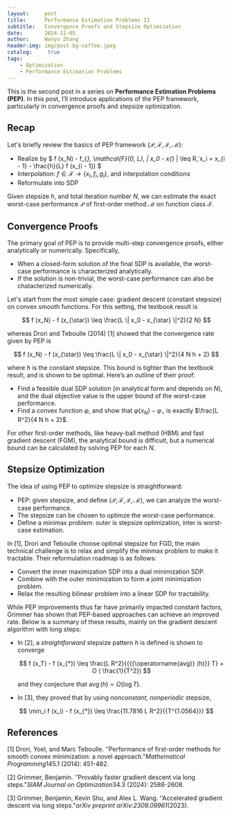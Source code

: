 ```yaml
---
layout:     post
title:      Performance Estimation Problems II
subtitle:   Convergence Proofs and Stepsize Optimization
date:       2024-11-05
author:     Wanyu Zhang
header-img: img/post-bg-coffee.jpeg
catalog: 	 true
tags:
    - Optimization
    - Performance Estimation Problems
---
```


This is the second post in a series on **Performance Estimation Problems (PEP)**. In this post, I’ll introduce applications of the PEP framework, particularly in convergence proofs and stepsize optimization.

## Recap

Let's briefly review the basics of PEP framework $(\mathcal{P}, \mathcal{F}, \mathcal{I}, \mathcal{M})$:

- Realize by $ f (x_N) - f_{*}, \mathcal{F}_{0, L}, \| x_0 - x_{*} 
  \| \leq R,˙x_i = x_{i - 1} - \frac{h}{L} f (x_{i - 1}) $
- Interpolation: $f \in \mathcal{F} \longrightarrow \{ x_i, f_i, g_i \}$, and interpolation conditions
- Reformulate into SDP

Given stepsize $h$, and total iteration number $N$, we can estimate the exact worst-case performance $\mathcal{P}$ of first-order method 
$\mathcal{M}$ on function class $\mathcal{F}$.

## Convergence Proofs

The primary goal of PEP is to provide multi-step convergence proofs, either analytically or numerically. Specifically,

- When a closed-form solution of the final SDP is available, the worst-case performance is characterized analytically.
- If the solution is non-trivial, the worst-case performance can also be chatacterized numerically.

Let's start from the most simple case: gradient descent (constant stepsize) on convex smooth functions. For this setting, the textbook result is


$$
f (x_N) - f (x_{\star}) \leq \frac{L \| x_0 - x_{\star} \|^2}{2 N}
$$



whereas Drori and Teboulle (2014) [1] showed that the convergence rate given by PEP is


$$
f (x_N) - f (x_{\star}) \leq \frac{L \| x_0 - x_{\star} \|^2}{4 N h + 2}
$$


where $h$ is the constant stepsize. This bound is tighter than the textbook result, and is shown to be optimal. Here’s an outline of their proof:

* Find a feasible dual SDP solution (in analytical form and depends on $N$), and the dual objective value is the upper bound of the worst-case performance.
* Find a convex function $\varphi$, and show that $\varphi (x_N) - 
  \varphi_{\star}$ is exactly $\frac{L R^2}{4 N h + 2}$.

For other first-order methods, like heavy-ball method (HBM) and fast gradient descent (FGM), the analytical bound is difficult, but  a numerical bound can be calculated by solving PEP for each $N$.

## Stepsize Optimization

The idea of using PEP to optimize stepsize is straightforward:

*  PEP: given stepsize, and define $(\mathcal{P}, \mathcal{F}, \mathcal{I}, 
   \mathcal{M})$, we can analyze the worst-case performance.
*  The stepsize can be chosen to optimze the worst-case performance.
*  Define a minimax problem: outer is stepsize optimization, inter is worst-case estimation.

In [1], Drori and Teboulle choose optimal stepsize for FGD, the main technical challenge is to relax and simplify the minmax problem to make it tractable. Their reformulation roadmap is as follows:

* Convert the inner maximization SDP into a dual minimization SDP.
* Combine with the outer minimization to form a joint minimization problem.
* Relax the resulting bilinear problem into a linear SDP for tractability.

While PEP improvements thus far have primarily impacted constant factors, Grimmer has shown that PEP-based approaches can achieve an improved rate. Below is a summary of these results, mainly on the gradient descent algorithm with long steps:

- In [2], a *straightforward* stepsize pattern $h$ is defined is shown to converge

  
  $$
  f (x_T) - f (x_{*}) \leq \frac{L
     R^2}{{{{\operatorname{avg}} (h)}} T} + O (
     \frac{1}{T^2})
  $$

  

  and they conjecture that ${\operatorname{avg}} (h) = \Omega (\log T)$.

- In [3], they proved that by using *nonconstant, nonperiodic* stepsize,

  

$$
\min_i f (x_i) - f (x_{*}) \leq \frac{11.7816 L
   R^2}{{T^{1.0564}}}
$$



## References

[1] Drori, Yoel, and Marc Teboulle. ‘‘Performance of first-order methods for smooth convex minimization: a novel approach."*Mathematical Programming*145.1 (2014): 451-482.

[2] Grimmer, Benjamin. ‘‘Provably faster gradient descent via long steps."*SIAM Journal on Optimization*34.3 (2024): 2588-2608.

[3] Grimmer, Benjamin, Kevin Shu, and Alex L. Wang. ‘‘Accelerated gradient descent via long steps."*arXiv preprint arXiv:2309.09961*(2023).